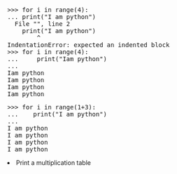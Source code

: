 <pre>
>>> for i in range(4):
... print("I am python")
  File "<stdin>", line 2
    print("I am python")
        ^
IndentationError: expected an indented block
>>> for i in range(4):
...     print("Iam python")
... 
Iam python
Iam python
Iam python
Iam python
</pre>

<pre>
>>> for i in range(1+3):
...    print("I am python")
... 
I am python
I am python
I am python
I am python
</pre>

<li> Print a multiplication table</li>
